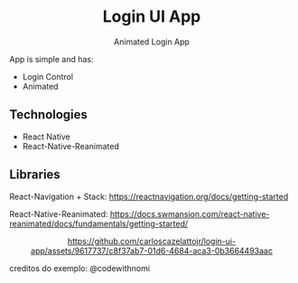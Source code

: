 

# <div align="center">
  <h1 align="center">Login UI App</h1>
</div>
<p align="center">
      Animated Login App
    <br />
 </p>

App is simple and has:
 - Login Control
 - Animated


## Technologies

- React Native
- React-Native-Reanimated

## Libraries


React-Navigation + Stack: https://reactnavigation.org/docs/getting-started


React-Native-Reanimated: https://docs.swmansion.com/react-native-reanimated/docs/fundamentals/getting-started/



<div align="center">
 
https://github.com/carloscazelattojr/login-ui-app/assets/9617737/c8f37ab7-01d6-4684-aca3-0b3664493aac

 
 
</div>

creditos do exemplo: @codewithnomi
